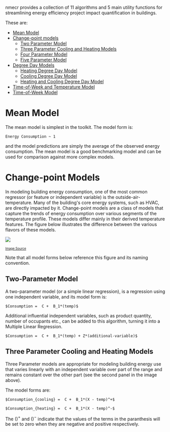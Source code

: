 nmecr provides a collection of 11 algorithms and 5 main utility functions for streamlining energy efficiency project impact quantification in buildings. 

These are:

* [Mean Model](#mean-model)
* [Change-point models](#change-point-models)
  * [Two Parameter Model](#two-parameter-model)
  * [Three Parameter Cooling and Heating Models](#three-parameter-cooling-and-heating-models) 
  * [Four Parameter Model](#four-parameter-model) 
  * [Five Parameter Model](#five-parameter-model) 
* [Degree Day Models](#degree-day-models) 
  * [Heating Degree Day Model](#heating-degree-day-model) 
  * [Cooling Degree Day Model](#cooling-degree-day-model) 
  * [Heating and Cooling Degree Day Model](#heating-and-cooling-degree-day-model) 
* [Time-of-Week and Temperature Model](#time-of-week-and-temperature-model) 
* [Time-of-Week Model](#time-of-week-model) 


# Mean Model

The mean model is simplest in the toolkit. The model form is:
```
Energy Consumption ~ 1
```
and the model predictions are simply the average of the observed energy consumption. The mean model is a good benchmarking model and can be used for comparison against more complex models.  

# Change-point Models

In modeling building energy consumption, one of the most common regressor (or feature or independent variable) is the outside-air-temperature. Many of the building's core energy systems, such as HVAC, are directly impacted by it. Change-point models are a class of models that capture the trends of energy consumption over various segments of the temperature profile. These models differ mainly in their derived temperature features. The figure below illustrates the difference between the various flavors of these models.

![](https://user-images.githubusercontent.com/30964555/135507651-01e03e78-8400-4ae0-9c4d-2af2d8f9a8c8.gif)

<font size="1"> [Image Source](https://www.sciencedirect.com/science/article/abs/pii/S0378778814009645) </font> 

Note that all model forms below reference this figure and its naming convention.

## Two-Parameter Model

A two-parameter model (or a simple linear regression), is a regression using one independent variable, and its model form is:

```
$Consumption =  C +  B_1*(temp)$
```

Additional influential independent variables, such as product quantity, number of occupants etc., can be added to this algorithm, turning it into a Multiple Linear Regression.

```
$Consumption =  C +  B_1*(temp) + Z*(additional-variable)$
```

## Three Parameter Cooling and Heating Models

Three Parameter models are appropriate for modeling building energy use that varies linearly with an independent variable over part of the range and remains constant over the other part (see the second panel in the image above).

The model forms are:

```
$Consumption_{cooling} =  C +  B_1*(X - temp)^+$

$Consumption_{heating} =  C +  B_1*(X - temp)^-$
```

The $()^+$ and $()^-$ indicate that the values of the terms in the paranthesis will be set to zero when they are negative and positive respectively.


